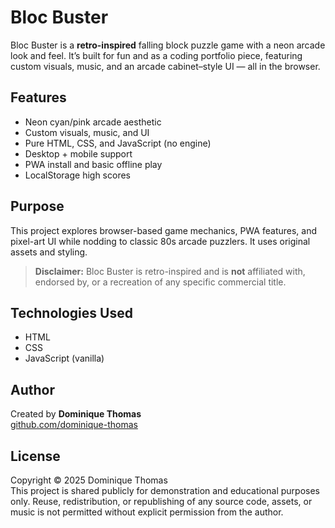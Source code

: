 # Bloc Buster

Bloc Buster is a **retro-inspired** falling block puzzle game with a neon arcade look and feel. It’s built for fun and as a coding portfolio piece, featuring custom visuals, music, and an arcade cabinet–style UI — all in the browser.

## Features
- Neon cyan/pink arcade aesthetic
- Custom visuals, music, and UI
- Pure HTML, CSS, and JavaScript (no engine)
- Desktop + mobile support
- PWA install and basic offline play
- LocalStorage high scores

## Purpose
This project explores browser-based game mechanics, PWA features, and pixel-art UI while nodding to classic 80s arcade puzzlers. It uses original assets and styling.

> **Disclaimer:** Bloc Buster is retro-inspired and is **not** affiliated with, endorsed by, or a recreation of any specific commercial title.

## Technologies Used
- HTML
- CSS
- JavaScript (vanilla)

## Author
Created by **Dominique Thomas**  
[github.com/dominique-thomas](https://github.com/dominique-thomas)

## License
Copyright © 2025 Dominique Thomas  
This project is shared publicly for demonstration and educational purposes only. Reuse, redistribution, or republishing of any source code, assets, or music is not permitted without explicit permission from the author.
